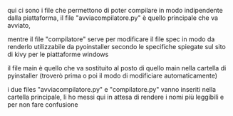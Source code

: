 qui ci sono i file che permettono di poter compilare in modo indipendente dalla piattaforma,
il file "avviacompilatore.py" è quello principale che va avviato,

mentre il file "compilatore" serve per modificare il file spec in modo da renderlo utilizzabile da pyoinstaller secondo le specifiche spiegate sul sito di kivy per le piattaforme windows

il file main è quello che va sostituito al posto di quello main nella cartella di pyinstaller (troverò prima o poi il modo di modificiare automaticamente)

i due files "avviacompilatore.py" e "compilatore.py" vanno inseriti nella cartella principale, li ho messi qui in attesa di rendere i nomi più leggibili e per non fare confusione
